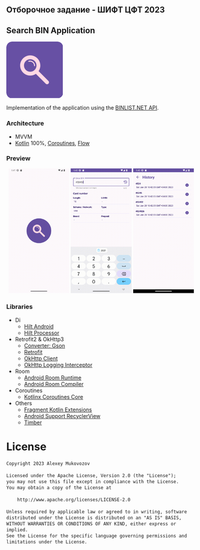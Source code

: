 ## Отборочное задание - ШИФТ ЦФТ 2023 <br>
## Search BIN Application


![picture](data/preview.png)

Implementation of the application using the [BINLIST.NET API](https://binlist.net/).

### Architecture

* MVVM 
* [Kotlin](https://kotlinlang.org/) 100%, [Coroutines](https://github.com/Kotlin/kotlinx.coroutines),
  [Flow](https://kotlinlang.org/docs/flow.html)

### Preview
<p align="center">
<img src="data/preview_boot.gif" width="32%"/>
<img src="data/preview_search.gif" width="32%"/>
<img src="data/preview_history.gif" width="32%"/>
</p>


### Libraries
* Di
  * [Hilt Android](https://mvnrepository.com/artifact/com.google.dagger/hilt-android)
  * [Hilt Processor](https://mvnrepository.com/artifact/com.google.dagger/hilt-compiler)
* Retrofit2 & OkHttp3
  * [Converter: Gson](https://mvnrepository.com/artifact/com.squareup.retrofit2/converter-gson)
  * [Retrofit](https://mvnrepository.com/artifact/com.squareup.retrofit2/retrofit)
  * [OkHttp Client](https://mvnrepository.com/artifact/com.squareup.okhttp3/okhttp)
  * [OkHttp Logging Interceptor](https://mvnrepository.com/artifact/com.squareup.okhttp3/logging-interceptor)
* Room
  * [Android Room Runtime](https://mvnrepository.com/artifact/androidx.room/room-runtime)
  * [Android Room Compiler](https://mvnrepository.com/artifact/androidx.room/room-compiler)
* Coroutines
  * [Kotlinx Coroutines Core](https://mvnrepository.com/artifact/org.jetbrains.kotlinx/kotlinx-coroutines-core)
* Others
  * [Fragment Kotlin Extensions](https://mvnrepository.com/artifact/androidx.fragment/fragment-ktx)
  * [Android Support RecyclerView](https://mvnrepository.com/artifact/androidx.recyclerview/recyclerview)
  * [Timber](https://mvnrepository.com/artifact/com.jakewharton.timber/timber)

# License

```
Copyright 2023 Alexey Mukovozov

Licensed under the Apache License, Version 2.0 (the "License");
you may not use this file except in compliance with the License.
You may obtain a copy of the License at

    http://www.apache.org/licenses/LICENSE-2.0

Unless required by applicable law or agreed to in writing, software
distributed under the License is distributed on an "AS IS" BASIS,
WITHOUT WARRANTIES OR CONDITIONS OF ANY KIND, either express or implied.
See the License for the specific language governing permissions and
limitations under the License.
```
